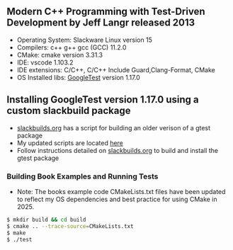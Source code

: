 ## Modern C++ Programming with Test-Driven Development by Jeff Langr released 2013

- Operating System: Slackware Linux version 15
- Compilers: c++ g++ gcc (GCC) 11.2.0
- CMake: cmake version 3.31.3
- IDE: vscode 1.103.2
- IDE extensions: C/C++, C/C++ Include Guard,Clang-Format, CMake
- OS Installed libs: [GoogleTest](https://github.com/google/googletest) version 1.17.0

## Installing GoogleTest version 1.17.0 using a custom slackbuild package
- [slackbuilds.org](https://slackbuilds.org/repository/15.0/development/gtest/) has a script for building an older verison of a gtest package
- My updated scripts are located [here](../googletest/slackbuild/gtest/)
- Follow instructions detailed on [slackbuilds.org](https://slackbuilds.org/howto/) to build and install the gtest package

### Building Book Examples and Running Tests

- Note: The books example code CMakeLists.txt files have been updated to reflect my OS dependencies and best practice for using CMake in 2025.

```bash
$ mkdir build && cd build
$ cmake .. --trace-source=CMakeLists.txt
$ make
$ ./test
```